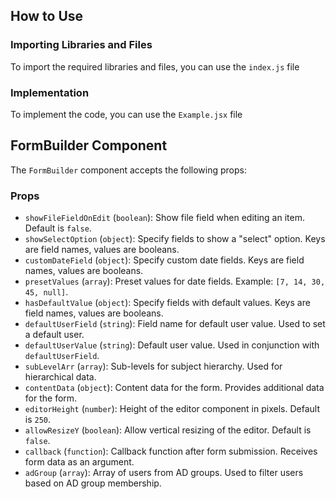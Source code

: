 ## How to Use

### Importing Libraries and Files
To import the required libraries and files, you can use the `index.js` file

### Implementation
To implement the code, you can use the `Example.jsx` file

## FormBuilder Component

The `FormBuilder` component accepts the following props:

### Props

- `showFileFieldOnEdit` (`boolean`): Show file field when editing an item. Default is `false`.
- `showSelectOption` (`object`): Specify fields to show a "select" option. Keys are field names, values are booleans.
- `customDateField` (`object`): Specify custom date fields. Keys are field names, values are booleans.
- `presetValues` (`array`): Preset values for date fields. Example: `[7, 14, 30, 45, null]`.
- `hasDefaultValue` (`object`): Specify fields with default values. Keys are field names, values are booleans.
- `defaultUserField` (`string`): Field name for default user value. Used to set a default user.
- `defaultUserValue` (`string`): Default user value. Used in conjunction with `defaultUserField`.
- `subLevelArr` (`array`): Sub-levels for subject hierarchy. Used for hierarchical data.
- `contentData` (`object`): Content data for the form. Provides additional data for the form.
- `editorHeight` (`number`): Height of the editor component in pixels. Default is `250`.
- `allowResizeY` (`boolean`): Allow vertical resizing of the editor. Default is `false`.
- `callback` (`function`): Callback function after form submission. Receives form data as an argument.
- `adGroup` (`array`): Array of users from AD groups. Used to filter users based on AD group membership.
